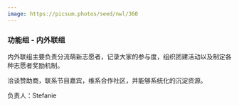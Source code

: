 ```yaml
---
image: https://picsum.photos/seed/nwl/360
---
```

### 功能组 - 内外联组

内外联组主要负责分流萌新志愿者，记录大家的参与度，组织团建活动以及制定各种志愿者奖励机制。

洽谈赞助商，联系节目嘉宾，维系合作社区，并能够系统化的沉淀资源。

负责人：Stefanie
